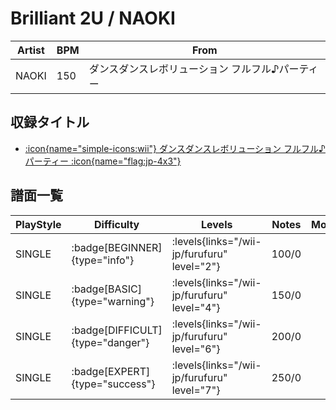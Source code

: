 # Brilliant 2U / NAOKI

|Artist|BPM|From|
|------|---|----|
|NAOKI|150|ダンスダンスレボリューション フルフル♪パーティー|

## 収録タイトル

- [:icon{name="simple-icons:wii"} ダンスダンスレボリューション フルフル♪パーティー :icon{name="flag:jp-4x3"}](/wii-jp/furufuru)

## 譜面一覧

|PlayStyle|Difficulty|Levels|Notes|Movie|
|---------|----------|------|-----|-----|
|SINGLE| :badge[BEGINNER]{type="info"}| :levels{links="/wii-jp/furufuru" level="2"}|100/0||
|SINGLE| :badge[BASIC]{type="warning"}| :levels{links="/wii-jp/furufuru" level="4"}|150/0||
|SINGLE| :badge[DIFFICULT]{type="danger"}| :levels{links="/wii-jp/furufuru" level="6"}|200/0||
|SINGLE| :badge[EXPERT]{type="success"}| :levels{links="/wii-jp/furufuru" level="7"}|250/0||
